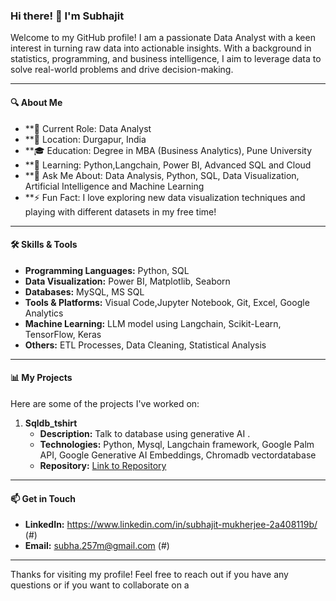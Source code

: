 
### Hi there! 👋 I'm Subhajit

Welcome to my GitHub profile! I am a passionate Data Analyst with a keen interest in turning raw data into actionable insights. With a background in statistics, programming, and business intelligence, I aim to leverage data to solve real-world problems and drive decision-making.

---

#### 🔍 About Me

- **🔭 Current Role: Data Analyst 
- **📍 Location: Durgapur, India
- **🎓 Education: Degree in MBA (Business Analytics), Pune University
- **🌱 Learning: Python,Langchain, Power BI, Advanced SQL and Cloud
- **💬 Ask Me About: Data Analysis, Python, SQL, Data Visualization, Artificial Intelligence and Machine Learning
- **⚡ Fun Fact: I love exploring new data visualization techniques and playing with different datasets in my free time!

---

#### 🛠️ Skills & Tools

- **Programming Languages:** Python, SQL
- **Data Visualization:** Power BI, Matplotlib, Seaborn
- **Databases:** MySQL, MS SQL 
- **Tools & Platforms:** Visual Code,Jupyter Notebook, Git, Excel, Google Analytics
- **Machine Learning:** LLM model using Langchain, Scikit-Learn, TensorFlow, Keras
- **Others:** ETL Processes, Data Cleaning, Statistical Analysis

---

#### 📊 My Projects

Here are some of the projects I've worked on:

1. **Sqldb_tshirt**
   - **Description:** Talk to database using generative AI .
   - **Technologies:** Python, Mysql, Langchain framework, Google Palm API, Google Generative AI Embeddings, Chromadb vectordatabase
   - **Repository:** [Link to Repository](#)

---

#### 📫 Get in Touch

- **LinkedIn:** https://www.linkedin.com/in/subhajit-mukherjee-2a408119b/ (#)
- **Email:** subha.257m@gmail.com (#)

---

Thanks for visiting my profile! Feel free to reach out if you have any questions or if you want to collaborate on a


